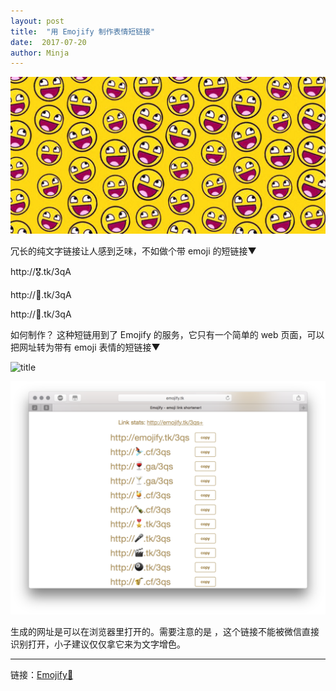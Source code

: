 ```yaml
---
layout: post
title:  "用 Emojify 制作表情短链接"
date:  2017-07-20
author: Minja
---
```


![title](33328c8ef21b9f92f88f4eddad5b175d.jpeg)

冗长的纯文字链接让人感到乏味，不如做个带 emoji 的短链接▼

http://🎖.tk/3qA

http://🥇.tk/3qA

http://🥈.tk/3qA

如何制作？
这种短链用到了 Emojify 的服务，它只有一个简单的 web 页面，可以把网址转为带有 emoji 表情的短链接▼

![title](bcc92e8327c5a218e619aa5e61f1ebca)

![title](56936d87d09801e1823ca0d732884441.png)

生成的网址是可以在浏览器里打开的。需要注意的是 ，这个链接不能被微信直接识别打开，小子建议仅仅拿它来为文字增色。

***

链接：[Emojify🤣](http://emojify.tk)